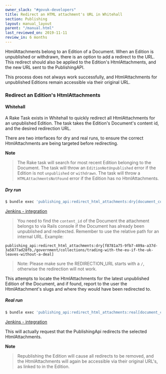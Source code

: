 ```yaml
---
owner_slack: "#govuk-developers"
title: Redirect an HTML attachment's URL in Whitehall
section: Publishing
layout: manual_layout
parent: "/manual.html"
last_reviewed_on: 2019-11-11
review_in: 6 months
---
```


HtmlAttachments belong to an Edition of a Document. When an Edition is unpublished or withdrawn,
there is an option to add a redirect to the URL. This redirect should also be applied to the Edition's
HtmlAttachments, and the new URL sent to the PublishingAPI.

This process does not always work successfully, and HtmlAttachments for unpublished Editions remain
accessible via their original URL.

### Redirect an Edition's HtmlAttachments

#### Whitehall

A Rake Task exists in Whitehall to quickly redirect all HtmlAttachments for an unpublished Edition.
The task takes the Edition's Document's content id, and the desired redirection URL.

There are two interfaces for dry and real runs, to ensure the correct HtmlAttachments are being targeted before redirecting.

**Note**
> The Rake task will search for most recent Edition belonging to the Document.
> The task will throw an `EditionNotUnpublished` error if the Edition is not `unpublished` or `withdrawn`.
> The task will throw a `HTMLAttachmentsNotFound` error if the Edition has no HtmlAttachments.

##### Dry run

```bash
$ bundle exec 'publishing_api:redirect_html_attachments:dry[document_content_id,redirection_url]'
```

[Jenkins - integration](https://deploy.integration.publishing.service.gov.uk/job/run-rake-task/parambuild/?delay=0sec&TARGET_APPLICATION=whitehall&MACHINE_CLASS=whitehall_backend&RAKE_TASK=%27publishing_api:redirect_html_attachments:dry[DOCUMENT_CONTENT_ID,REDIRECTION_URL]%27)

> You need to find the `content_id` of the Document the attachment belongs to via Rails console if the Document has already been unpublished and redirected.
> Remember to use the relative path for an internal URL. Example:

```
publishing_api:redirect_html_attachments:dry[f8781a75-9fb7-409a-a37d-3a5877ad28fb,/government/collections/trading-with-the-eu-if-the-uk-leaves-without-a-deal]
```

> Note: Please make sure the REDIRECTION_URL starts with a `/`, otherwise the redirection will not work.

This attempts to locate the HtmlAttachments for the latest unpublished Edition of the Document, and if found, report to the user the HtmlAttachment's slugs and where they would have been redirected to.

##### Real run

```bash
$ bundle exec 'publishing_api:redirect_html_attachments:real[document_content_id,redirection_url]'
```

[Jenkins - integration](https://deploy.integration.publishing.service.gov.uk/job/run-rake-task/parambuild/?delay=0sec&TARGET_APPLICATION=whitehall&MACHINE_CLASS=whitehall_backend&RAKE_TASK=%27publishing_api:redirect_html_attachments:real[DOCUMENT_CONTENT_ID,REDIRECTION_URL]%27)

This will actually request that the PublishingApi redirects the selected HtmlAttachments.

**Note**
> Republishing the Edition will cause all redirects to be removed, and the HtmlAttachments will again be accessible via their
> original URL's, as linked to in the Edition.
